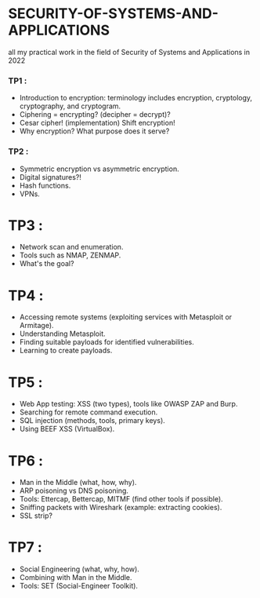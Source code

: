 # SECURITY-OF-SYSTEMS-AND-APPLICATIONS
all my practical work in the field of Security of Systems and Applications in 2022


### TP1 :
* Introduction to encryption: terminology includes encryption, cryptology, cryptography, and cryptogram.
* Ciphering = encrypting? (decipher = decrypt)?
* Cesar cipher! (implementation) Shift encryption!
* Why encryption? What purpose does it serve?



### TP2 :
* Symmetric encryption vs asymmetric encryption.
* Digital signatures?!
* Hash functions.
* VPNs.



# TP3 :
* Network scan and enumeration.
* Tools such as NMAP, ZENMAP.
* What's the goal?



# TP4 :
* Accessing remote systems (exploiting services with Metasploit or Armitage).
* Understanding Metasploit.
* Finding suitable payloads for identified vulnerabilities.
* Learning to create payloads.



# TP5 :
* Web App testing: XSS (two types), tools like OWASP ZAP and Burp.
* Searching for remote command execution.
* SQL injection (methods, tools, primary keys).
* Using BEEF XSS (VirtualBox).



# TP6 :
* Man in the Middle (what, how, why).
* ARP poisoning vs DNS poisoning.
* Tools: Ettercap, Bettercap, MITMF (find other tools if possible).
* Sniffing packets with Wireshark (example: extracting cookies).
* SSL strip?



# TP7 :
* Social Engineering (what, why, how).
* Combining with Man in the Middle.
* Tools: SET (Social-Engineer Toolkit).
